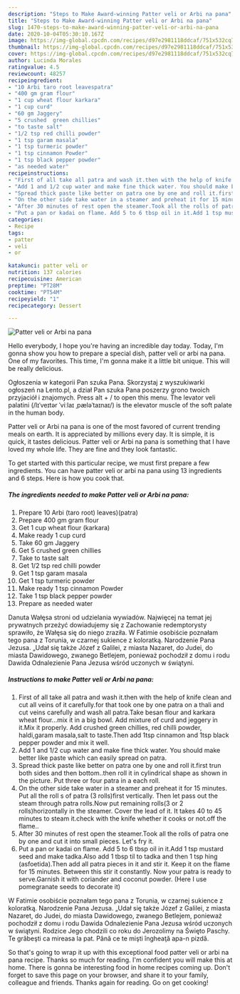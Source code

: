 ```yaml
---
description: "Steps to Make Award-winning Patter veli or Arbi na pana"
title: "Steps to Make Award-winning Patter veli or Arbi na pana"
slug: 1470-steps-to-make-award-winning-patter-veli-or-arbi-na-pana
date: 2020-10-04T05:30:10.167Z
image: https://img-global.cpcdn.com/recipes/d97e2981118ddcaf/751x532cq70/patter-veli-or-arbi-na-pana-recipe-main-photo.jpg
thumbnail: https://img-global.cpcdn.com/recipes/d97e2981118ddcaf/751x532cq70/patter-veli-or-arbi-na-pana-recipe-main-photo.jpg
cover: https://img-global.cpcdn.com/recipes/d97e2981118ddcaf/751x532cq70/patter-veli-or-arbi-na-pana-recipe-main-photo.jpg
author: Lucinda Morales
ratingvalue: 4.5
reviewcount: 48257
recipeingredient:
- "10 Arbi taro root leavespatra"
- "400 gm gram flour"
- "1 cup wheat flour karkara"
- "1 cup curd"
- "60 gm Jaggery"
- "5 crushed  green chillies"
- "to taste salt"
- "1/2 tsp red chilli powder"
- "1 tsp garam masala"
- "1 tsp turmeric powder"
- "1 tsp cinnamon Powder"
- "1 tsp black pepper powder"
- "as needed water"
recipeinstructions:
- "First of all take all patra and wash it.then with the help of knife clean and cut all veins of it carefully.for that took one by one patra on a thali and cut veins carefully and wash all patra.Take besan flour and karkara wheat flour...mix it in a big bowl. Add mixture of curd and jeggery in it.Mix it properly. Add crushed green chillies, red chilli powder, haldi,garam masala,salt to taste.Then add 1tsp cinnamon and 1tsp black pepper powder and mix it well."
- "Add 1 and 1/2 cup water and make fine thick water. You should make better like paste which can easily spread on patra."
- "Spread thick paste like better on patra one by one and roll it.first trun both sides and then bottom..then roll it in cylindrical shape as shown in the picture. Put three or four patra in a each roll."
- "On the other side take water in a steamer and preheat it for 15 minutes. Put all the roll s of patra (3 rolls)first vertically. Then let pass out the steam through patra rolls.Now put remaining rolls(3 or 2 rolls)horizontally in the steamer. Cover the lead of it. It takes 40 to 45 minutes to steam it.check with the knife whether it cooks or not.off the flame.."
- "After 30 minutes of rest open the steamer.Took all the rolls of patra one by one and cut it into small pieces. Let&#39;s fry it."
- "Put a pan or kadai on flame. Add 5 to 6 tbsp oil in it.Add 1 tsp mustard seed and make tadka.Also add 1 tbsp til to tadka and then 1 tsp hing (asfoetida).Then add all patra pieces in it and stir it. Keep it on the flame for 15 minutes. Between this stir it constantly. Now your patra is ready to serve.Garnish it with coriander and coconut powder. (Here I use pomegranate seeds to decorate it)"
categories:
- Recipe
tags:
- patter
- veli
- or

katakunci: patter veli or 
nutrition: 137 calories
recipecuisine: American
preptime: "PT28M"
cooktime: "PT54M"
recipeyield: "1"
recipecategory: Dessert

---
```



![Patter veli or Arbi na pana](https://img-global.cpcdn.com/recipes/d97e2981118ddcaf/751x532cq70/patter-veli-or-arbi-na-pana-recipe-main-photo.jpg)

Hello everybody, I hope you're having an incredible day today. Today, I'm gonna show you how to prepare a special dish, patter veli or arbi na pana. One of my favorites. This time, I'm gonna make it a little bit unique. This will be really delicious.

Ogłoszenia w kategorii Pan szuka Pana. Skorzystaj z wyszukiwarki ogłoszeń na Lento.pl, a dział Pan szuka Pana poszerzy grono twoich przyjaciół i znajomych. Press alt + / to open this menu. The levator veli palatini (/lɪˈveɪtər ˈviːlaɪ ˌpæləˈtaɪnaɪ/) is the elevator muscle of the soft palate in the human body.

Patter veli or Arbi na pana is one of the most favored of current trending meals on earth. It is appreciated by millions every day. It is simple, it is quick, it tastes delicious. Patter veli or Arbi na pana is something that I have loved my whole life. They are fine and they look fantastic.


To get started with this particular recipe, we must first prepare a few ingredients. You can have patter veli or arbi na pana using 13 ingredients and 6 steps. Here is how you cook that.

<!--inarticleads1-->

##### The ingredients needed to make Patter veli or Arbi na pana:

1. Prepare 10 Arbi (taro root) leaves)(patra)
1. Prepare 400 gm gram flour
1. Get 1 cup wheat flour (karkara)
1. Make ready 1 cup curd
1. Take 60 gm Jaggery
1. Get 5 crushed  green chillies
1. Take to taste salt
1. Get 1/2 tsp red chilli powder
1. Get 1 tsp garam masala
1. Get 1 tsp turmeric powder
1. Make ready 1 tsp cinnamon Powder
1. Take 1 tsp black pepper powder
1. Prepare as needed water


Danuta Wałęsa stroni od udzielania wywiadów. Najwięcej na temat jej prywatnych przeżyć dowiadujemy się z Zachowanie redemptorysty sprawiło, że Wałęsa się do niego zraziła. W Fatimie osobiście poznałam tego pana z Torunia, w czarnej sukience z koloratką. Narodzenie Pana Jezusa. „Udał się także Józef z Galilei, z miasta Nazaret, do Judei, do miasta Dawidowego, zwanego Betlejem, ponieważ pochodził z domu i rodu Dawida Odnalezienie Pana Jezusa wśród uczonych w świątyni. 

<!--inarticleads2-->

##### Instructions to make Patter veli or Arbi na pana:

1. First of all take all patra and wash it.then with the help of knife clean and cut all veins of it carefully.for that took one by one patra on a thali and cut veins carefully and wash all patra.Take besan flour and karkara wheat flour...mix it in a big bowl. Add mixture of curd and jeggery in it.Mix it properly. Add crushed green chillies, red chilli powder, haldi,garam masala,salt to taste.Then add 1tsp cinnamon and 1tsp black pepper powder and mix it well.
1. Add 1 and 1/2 cup water and make fine thick water. You should make better like paste which can easily spread on patra.
1. Spread thick paste like better on patra one by one and roll it.first trun both sides and then bottom..then roll it in cylindrical shape as shown in the picture. Put three or four patra in a each roll.
1. On the other side take water in a steamer and preheat it for 15 minutes. Put all the roll s of patra (3 rolls)first vertically. Then let pass out the steam through patra rolls.Now put remaining rolls(3 or 2 rolls)horizontally in the steamer. Cover the lead of it. It takes 40 to 45 minutes to steam it.check with the knife whether it cooks or not.off the flame..
1. After 30 minutes of rest open the steamer.Took all the rolls of patra one by one and cut it into small pieces. Let&#39;s fry it.
1. Put a pan or kadai on flame. Add 5 to 6 tbsp oil in it.Add 1 tsp mustard seed and make tadka.Also add 1 tbsp til to tadka and then 1 tsp hing (asfoetida).Then add all patra pieces in it and stir it. Keep it on the flame for 15 minutes. Between this stir it constantly. Now your patra is ready to serve.Garnish it with coriander and coconut powder. (Here I use pomegranate seeds to decorate it)


W Fatimie osobiście poznałam tego pana z Torunia, w czarnej sukience z koloratką. Narodzenie Pana Jezusa. „Udał się także Józef z Galilei, z miasta Nazaret, do Judei, do miasta Dawidowego, zwanego Betlejem, ponieważ pochodził z domu i rodu Dawida Odnalezienie Pana Jezusa wśród uczonych w świątyni. Rodzice Jego chodzili co roku do Jerozolimy na Święto Paschy. Te grăbeşti ca mireasa la pat. Până ce te mişti îngheaţă apa-n pizdă. 

So that's going to wrap it up with this exceptional food patter veli or arbi na pana recipe. Thanks so much for reading. I'm confident you will make this at home. There is gonna be interesting food in home recipes coming up. Don't forget to save this page on your browser, and share it to your family, colleague and friends. Thanks again for reading. Go on get cooking!
